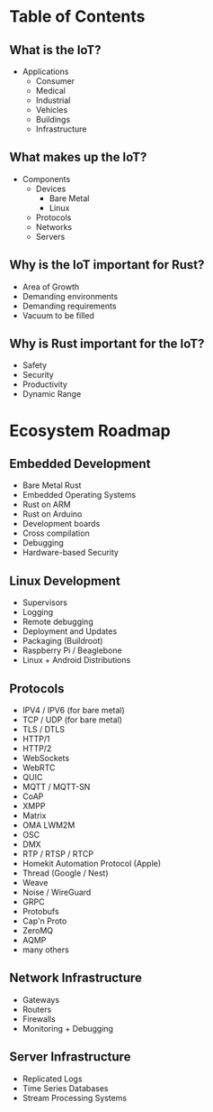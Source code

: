 # Table of Contents

## What is the IoT?

- Applications
   - Consumer
   - Medical
   - Industrial
   - Vehicles
   - Buildings
   - Infrastructure

## What makes up the IoT?

- Components
   - Devices
      - Bare Metal
      - Linux
   - Protocols
   - Networks
   - Servers

## Why is the IoT important for Rust?

- Area of Growth
- Demanding environments
- Demanding requirements
- Vacuum to be filled

## Why is Rust important for the IoT?

- Safety
- Security
- Productivity
- Dynamic Range

# Ecosystem Roadmap

## Embedded Development

- Bare Metal Rust
- Embedded Operating Systems
- Rust on ARM
- Rust on Arduino
- Development boards
- Cross compilation
- Debugging
- Hardware-based Security

## Linux Development

- Supervisors
- Logging
- Remote debugging
- Deployment and Updates
- Packaging (Buildroot)
- Raspberry Pi / Beaglebone
- Linux + Android Distributions

## Protocols

- IPV4 / IPV6 (for bare metal)
- TCP / UDP (for bare metal)
- TLS / DTLS
- HTTP/1
- HTTP/2
- WebSockets
- WebRTC
- QUIC
- MQTT / MQTT-SN
- CoAP
- XMPP
- Matrix
- OMA LWM2M
- OSC
- DMX
- RTP / RTSP / RTCP
- Homekit Automation Protocol (Apple)
- Thread (Google / Nest)
- Weave
- Noise / WireGuard
- GRPC
- Protobufs
- Cap'n Proto
- ZeroMQ
- AQMP
- many others

## Network Infrastructure

- Gateways
- Routers
- Firewalls
- Monitoring + Debugging

## Server Infrastructure

- Replicated Logs
- Time Series Databases
- Stream Processing Systems